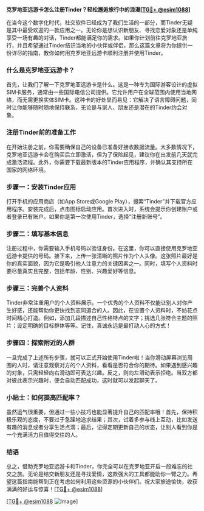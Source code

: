 **克罗地亚远游卡怎么注册Tinder？轻松邂逅旅行中的浪漫[[TG💪+ @esim1088](https://t.me/s/esim1088)]**

在当今这个数字化时代，社交软件已经成为了我们生活的一部分，而Tinder无疑是其中最受欢迎的一款应用之一。无论你是想认识新朋友、寻找恋爱对象还是单纯享受一场有趣的对话，Tinder都能满足你的需求。如果你计划前往克罗地亚旅行，并且希望通过Tinder结识当地的小伙伴或伴侣，那么这篇文章将为你提供一份详尽的指南，教你如何用克罗地亚远游卡顺利注册并使用Tinder。

### 什么是克罗地亚远游卡？

首先，让我们了解一下克罗地亚远游卡是什么。这是一种专为国际游客设计的虚拟SIM卡服务，通常由一些国际电信公司提供。它允许用户在全球范围内使用当地网络，而无需更换实体SIM卡。这种卡的好处显而易见：它解决了语言障碍问题，同时让你能够随时随地保持联系，无论是与家人、朋友还是潜在的Tinder约会对象。

### 注册Tinder前的准备工作

在开始注册之前，你需要确保自己的设备已准备好接收数据流量。大多数情况下，克罗地亚远游卡会在购买后立即激活，但为了保险起见，建议你在出发前几天就完成激活流程。此外，你需要下载最新版本的Tinder应用程序，并确认其支持所在国家的网络环境。

### 步骤一：安装Tinder应用

打开手机的应用商店（如App Store或Google Play），搜索“Tinder”并下载官方应用程序。安装完成后，点击图标启动应用。首次进入时，系统会提示你创建账户或者登录已有账户。如果你是第一次使用Tinder，选择“注册新账号”。

### 步骤二：填写基本信息

注册过程中，你需要输入手机号码以验证身份。在这里，你可以直接使用克罗地亚远游卡提供的号码。接下来，上传一张清晰的照片作为个人头像。这张照片最好是你的真实面貌，因为它是吸引他人注意力的关键因素之一。同时，填写个人资料时要尽量真实且完整，包括年龄、性别、兴趣爱好等信息。

### 步骤三：完善个人资料

Tinder非常注重用户的个人资料展示。一个优秀的个人资料不仅能让别人对你产生好感，还能帮助你更快找到志同道合的人。因此，在设置个人资料时，不妨花点时间精心打造。例如，添加几段描述自己性格特点的文字；挑选几张符合主题的照片；设定明确的目标群体等等。记住，真诚永远是最打动人心的方式！

### 步骤四：探索附近的人群

一旦完成了上述所有步骤，就可以正式开始使用Tinder啦！当你滑动屏幕浏览周围的人时，请注意观察对方的个人资料，看看是否符合你的期待。如果遇到感兴趣的对象，只需轻轻向右滑动即可表达兴趣。反之，则向左滑动表示拒绝。当双方都对彼此表示兴趣时，便会自动匹配成功，这时就可以发起聊天了。

### 小贴士：如何提高匹配率？

虽然运气很重要，但通过一些小技巧也能显著提升自己的匹配率哦！首先，保持积极乐观的态度，不要过于急躁地追求结果；其次，试着多参与线上互动，比如发送有趣的消息或者分享生活点滴；最后，记得定期更新自己的状态，让别人看到你是一个充满活力且值得交往的人。

### 结语

总之，借助克罗地亚远游卡和Tinder，你完全可以在克罗地亚开启一段难忘的社交之旅。无论是结交新朋友还是寻找爱情，这款强大的工具都能助你一臂之力。希望这篇指南能帮到正在考虑如何利用这些资源的小伙伴们。祝大家旅途愉快，收获满满的好运与惊喜！[[TG💪+ @esim1088](https://t.me/s/esim1088)]

[[TG💪+ @esim1088](https://t.me/s/esim1088) ![Image](https://i.postimg.cc/4NQfJmqS/Snipaste-2025-05-13-00-14-12.png)]
